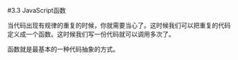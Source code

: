 #3.3 JavaScript函数

当代码出现有规律的重复的时候，你就需要当心了。这时候我们可以把重复的代码定义成一个函数。这时候我们写一份代码就可以调用多次了。

函数就是最基本的一种代码抽象的方式。